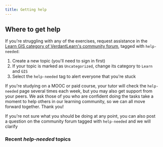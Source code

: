 ```yaml
---
title: Getting help
---
```


## Where to get help
If you're struggling with any of the exercises, request assistance in the [Learn GIS category of VerdantLearn's community forum](https://community.verdantlearn.org/tags/c/learn/gis/12/help-needed), tagged with `help-needed`:
1. Create a new topic (you'll need to sign in first)
2. If your topic is marked as `Uncategorized`, change its category to `Learn` and `GIS`
3. Select the `help-needed` tag to alert everyone that you're stuck

If you're studying on a MOOC or paid course, your tutor will check the `help-needed` page several times each week, but you may also get support from your peers.  We ask those of you who are confident doing the tasks take a moment to help others in our learning community, so we can all move forward together.  Thank you!

If you're not sure what you should be doing at any point, you can also post a question on the community forum tagged with `help-needed` and we will clarify

### Recent *help-needed* topics


<!-- <script src="http://URL/javascripts/embed-topics.js"></script>` -->

<div id='discourse-topic-list'>
    <d-topics-list discourse-url="https://community.verdantlearn.org" category="12" tags="help-needed"></d-topics-list>
</div>

<!-- <d-topics-list discourse-url="URL" category="1234" per-page="5"></d-topics-list>
<d-topics-list discourse-url="URL" tags="cool"></d-topics-list> -->


<!-- <div id='discourse-comments'></div>

<script type="text/javascript"> 
    window.DiscourseEmbed = { discourseUrl: 'https://community.verdantlearn.org/', topicId: 25 }; 
    
    (function() { 
        var d = document.createElement('script'); d.type = 'text/javascript'; 
        d.async = true; d.src = window.DiscourseEmbed.discourseUrl + 'javascripts/embed.js'; 
        (document.getElementsByTagName('head')[0] || document.getElementsByTagName('body')[0]).appendChild(d); 
    })(); 
</script>  -->


<script src="https://community.verdantlearn.org/javascripts/embed-topics.js"></script>
